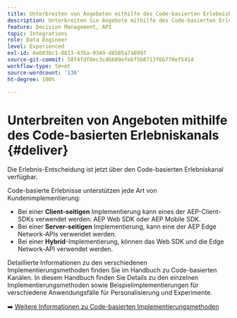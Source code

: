 ```yaml
---
title: Unterbreiten von Angeboten mithilfe des Code-basierten Erlebniskanals
description: Unterbreiten Sie Angebote mithilfe des Code-basierten Erlebniskanals.
feature: Decision Management, API
topic: Integrations
role: Data Engineer
level: Experienced
exl-id: 6e603bc1-0813-435a-9349-d8585a7a0997
source-git-commit: 58f4fdf8ec3cdb609efebf5b8713f6b770ef5414
workflow-type: tm+mt
source-wordcount: '136'
ht-degree: 100%

---
```


# Unterbreiten von Angeboten mithilfe des Code-basierten Erlebniskanals {#deliver}

Die Erlebnis-Entscheidung ist jetzt über den Code-basierten Erlebniskanal verfügbar.

Code-basierte Erlebnisse unterstützen jede Art von Kundenimplementierung:

* Bei einer **Client-seitigen** Implementierung kann eines der AEP-Client-SDKs verwendet werden: AEP Web SDK oder AEP Mobile SDK.
* Bei einer **Server-seitigen** Implementierung, kann eine der AEP Edge Network-APIs verwendet werden.
* Bei einer **Hybrid**-Implementierung, können das Web SDK und die Edge Network-API verwendet werden.

Detaillierte Informationen zu den verschiedenen Implementierungsmethoden finden Sie im Handbuch zu Code-basierten Kanälen. In diesem Handbuch finden Sie Details zu den einzelnen Implementierungsmethoden sowie Beispielimplementierungen für verschiedene Anwendungsfälle für Personalisierung und Experimente.

➡️ [Weitere Informationen zu Code-basierten Implementierungsmethoden](../../code-based/code-based-implementation-samples.md)

